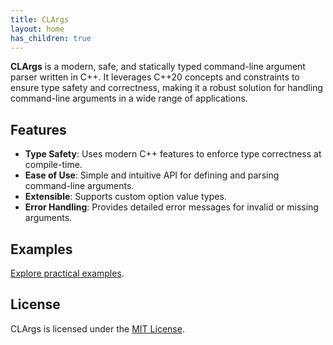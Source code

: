 ```yaml
---
title: CLArgs
layout: home
has_children: true
---
```


**CLArgs** is a modern, safe, and statically typed command-line argument parser written in C++. 
It leverages C++20 concepts and constraints to ensure type safety and correctness, 
making it a robust solution for handling command-line arguments in a wide range of applications.

## Features

- **Type Safety**: Uses modern C++ features to enforce type correctness at compile-time.
- **Ease of Use**: Simple and intuitive API for defining and parsing command-line arguments.
- **Extensible**: Supports custom option value types.
- **Error Handling**: Provides detailed error messages for invalid or missing arguments.

## Examples

[Explore practical examples](examples/).

## License

CLArgs is licensed under the [MIT License](https://opensource.org/license/mit).
